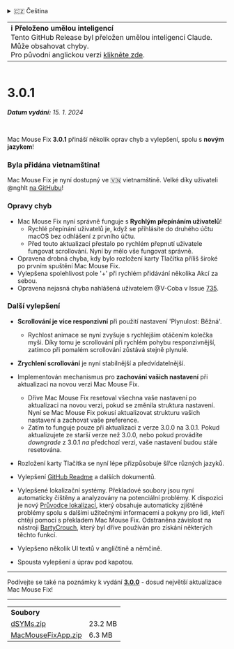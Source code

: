 <details>
<summary>🇨🇿 Čeština</summary>

[🇬🇧 English (GitHub Release)](https://github.com/noah-nuebling/mac-mouse-fix/releases/tag/3.0.1)\
[🇦🇩 Català](https://redirect.macmousefix.com/?target=mmf-release&tag=3.0.1&locale=ca)\
[🇩🇪 Deutsch](https://redirect.macmousefix.com/?target=mmf-release&tag=3.0.1&locale=de)\
[🇪🇸 Español](https://redirect.macmousefix.com/?target=mmf-release&tag=3.0.1&locale=es)\
[🇫🇷 Français](https://redirect.macmousefix.com/?target=mmf-release&tag=3.0.1&locale=fr)\
[🇮🇩 Indonesia](https://redirect.macmousefix.com/?target=mmf-release&tag=3.0.1&locale=id)\
[🇮🇹 Italiano](https://redirect.macmousefix.com/?target=mmf-release&tag=3.0.1&locale=it)\
[🇭🇺 Magyar](https://redirect.macmousefix.com/?target=mmf-release&tag=3.0.1&locale=hu)\
[🇳🇱 Nederlands](https://redirect.macmousefix.com/?target=mmf-release&tag=3.0.1&locale=nl)\
[🇵🇱 Polski](https://redirect.macmousefix.com/?target=mmf-release&tag=3.0.1&locale=pl)\
[🇧🇷 Português (Brasil)](https://redirect.macmousefix.com/?target=mmf-release&tag=3.0.1&locale=pt-BR)\
[🇵🇹 Português (Portugal)](https://redirect.macmousefix.com/?target=mmf-release&tag=3.0.1&locale=pt-PT)\
[🇷🇴 Română](https://redirect.macmousefix.com/?target=mmf-release&tag=3.0.1&locale=ro)\
[🇸🇪 Svenska](https://redirect.macmousefix.com/?target=mmf-release&tag=3.0.1&locale=sv)\
[🇻🇳 Tiếng Việt](https://redirect.macmousefix.com/?target=mmf-release&tag=3.0.1&locale=vi)\
[🇹🇷 Türkçe](https://redirect.macmousefix.com/?target=mmf-release&tag=3.0.1&locale=tr)\
**🇨🇿 Čeština**\
[🇬🇷 Ελληνικά](https://redirect.macmousefix.com/?target=mmf-release&tag=3.0.1&locale=el)\
[🇷🇺 Русский](https://redirect.macmousefix.com/?target=mmf-release&tag=3.0.1&locale=ru)\
[🇺🇦 Українська](https://redirect.macmousefix.com/?target=mmf-release&tag=3.0.1&locale=uk)\
[🇮🇱 עברית](https://redirect.macmousefix.com/?target=mmf-release&tag=3.0.1&locale=he)\
[🇸🇦 العربية](https://redirect.macmousefix.com/?target=mmf-release&tag=3.0.1&locale=ar)\
[🇮🇳 हिन्दी](https://redirect.macmousefix.com/?target=mmf-release&tag=3.0.1&locale=hi)\
[🇹🇭 ไทย](https://redirect.macmousefix.com/?target=mmf-release&tag=3.0.1&locale=th)\
[🇨🇳 中文 (简体)](https://redirect.macmousefix.com/?target=mmf-release&tag=3.0.1&locale=zh-Hans)\
[🇨🇳 中文 (繁體)](https://redirect.macmousefix.com/?target=mmf-release&tag=3.0.1&locale=zh-Hant)\
[🇭🇰 中文（香港)](https://redirect.macmousefix.com/?target=mmf-release&tag=3.0.1&locale=zh-HK)\
[🇯🇵 日本語](https://redirect.macmousefix.com/?target=mmf-release&tag=3.0.1&locale=ja)\
[🇰🇷 한국어](https://redirect.macmousefix.com/?target=mmf-release&tag=3.0.1&locale=ko)\
[Help translate Mac Mouse Fix to different languages!](https://github.com/noah-nuebling/mac-mouse-fix/discussions/731)
</details>
<table align=><td>
<b>ℹ️ Přeloženo umělou inteligencí</b><br>
Tento GitHub Release byl přeložen umělou inteligencí Claude. Může obsahovat chyby.<br>
Pro původní anglickou verzi <a href="https://github.com/noah-nuebling/mac-mouse-fix/releases/tag/3.0.1">klikněte zde</a>.
</td></table>

<table></table>

# 3.0.1
***Datum vydání:** 15. 1. 2024*

<br>

Mac Mouse Fix **3.0.1** přináší několik oprav chyb a vylepšení, spolu s **novým jazykem**!

### Byla přidána vietnamština!

Mac Mouse Fix je nyní dostupný ve 🇻🇳 vietnamštině. Velké díky uživateli @nghlt [na GitHubu](https://GitHub.com/nghlt)!


### Opravy chyb

- Mac Mouse Fix nyní správně funguje s **Rychlým přepínáním uživatelů**!
  - Rychlé přepínání uživatelů je, když se přihlásíte do druhého účtu macOS bez odhlášení z prvního účtu.
  - Před touto aktualizací přestalo po rychlém přepnutí uživatele fungovat scrollování. Nyní by mělo vše fungovat správně.
- Opravena drobná chyba, kdy bylo rozložení karty Tlačítka příliš široké po prvním spuštění Mac Mouse Fix.
- Vylepšena spolehlivost pole '+' při rychlém přidávání několika Akcí za sebou.
- Opravena nejasná chyba nahlášená uživatelem @V-Coba v Issue [735](https://github.com/noah-nuebling/mac-mouse-fix/issues/735).

### Další vylepšení

- **Scrollování je více responzivní** při použití nastavení 'Plynulost: Běžná'.
  - Rychlost animace se nyní zvyšuje s rychlejším otáčením kolečka myši. Díky tomu je scrollování při rychlém pohybu responzivnější, zatímco při pomalém scrollování zůstává stejně plynulé.
  
- **Zrychlení scrollování** je nyní stabilnější a předvídatelnější.
- Implementován mechanismus pro **zachování vašich nastavení** při aktualizaci na novou verzi Mac Mouse Fix.
  - Dříve Mac Mouse Fix resetoval všechna vaše nastavení po aktualizaci na novou verzi, pokud se změnila struktura nastavení. Nyní se Mac Mouse Fix pokusí aktualizovat strukturu vašich nastavení a zachovat vaše preference.
  - Zatím to funguje pouze při aktualizaci z verze 3.0.0 na 3.0.1. Pokud aktualizujete ze starší verze než 3.0.0, nebo pokud provádíte _downgrade_ z 3.0.1 _na_ předchozí verzi, vaše nastavení budou stále resetována.
- Rozložení karty Tlačítka se nyní lépe přizpůsobuje šířce různých jazyků.
- Vylepšení [GitHub Readme](https://github.com/noah-nuebling/mac-mouse-fix#background) a dalších dokumentů.
- Vylepšené lokalizační systémy. Překladové soubory jsou nyní automaticky čištěny a analyzovány na potenciální problémy. K dispozici je nový [Průvodce lokalizací](https://github.com/noah-nuebling/mac-mouse-fix/discussions/731), který obsahuje automaticky zjištěné problémy spolu s dalšími užitečnými informacemi a pokyny pro lidi, kteří chtějí pomoci s překladem Mac Mouse Fix. Odstraněna závislost na nástroji [BartyCrouch](https://github.com/FlineDev/BartyCrouch), který byl dříve používán pro získání některých těchto funkcí.
- Vylepšeno několik UI textů v angličtině a němčině.
- Spousta vylepšení a úprav pod kapotou.

---

Podívejte se také na poznámky k vydání [**3.0.0**](https://redirect.macmousefix.com/?target=mmf-release&tag=3.0.0&locale=cs) - dosud největší aktualizace Mac Mouse Fix!

---

<table align="start">
<tr>
    <td colspan=2>
        <b>Soubory</b>
    </td>
</tr>
<tr>
    <td><a href="https://github.com/noah-nuebling/mac-mouse-fix/releases/download/3.0.1/dSYMs.zip">dSYMs.zip</a></td>
    <td>23.2 MB</td>
</tr>
<tr>
    <td><a href="https://github.com/noah-nuebling/mac-mouse-fix/releases/download/3.0.1/MacMouseFixApp.zip">MacMouseFixApp.zip</a></td>
    <td>6.3 MB</td>
</tr>
</table>